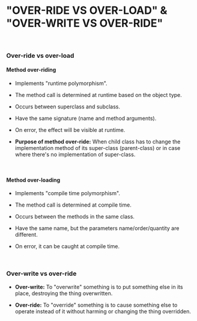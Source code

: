 # **"OVER-RIDE VS OVER-LOAD" & "OVER-WRITE VS OVER-RIDE"**

<br>

### **Over-ride vs over-load**

  #### **Method over-riding**

  + Implements "runtime polymorphism".

  + The method call is determined at runtime based on the object type.

  + Occurs between superclass and subclass.

  + Have the same signature (name and method arguments).

  + On error, the effect will be visible at runtime.

  + **Purpose of method over-ride:** When child class has to change the implementation method of its super-class (parent-class) or in case where there's no implementation of super-class.

  <br>

  #### **Method over-loading**

  + Implements "compile time polymorphism".

  + The method call is determined at compile time.

  + Occurs between the methods in the same class.

  + Have the same name, but the parameters name/order/quantity are different.

  + On error, it can be caught at compile time.

<br>

### **Over-write vs over-ride**

+ **Over-write:** To "overwrite" something is to put something else in its place, destroying the thing overwritten.

+ **Over-ride:** To "override" something is to cause something else to operate instead of it without harming or changing the thing overridden.
